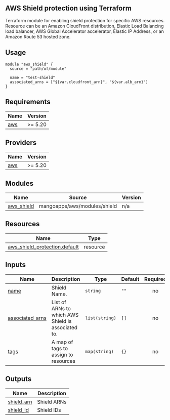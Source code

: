 ## AWS Shield protection using Terraform

Terraform module for enabling shield protection for specific AWS resources. Resource can be an Amazon CloudFront distribution, Elastic Load Balancing load balancer, AWS Global Accelerator accelerator, Elastic IP Address, or an Amazon Route 53 hosted zone.

## Usage

```shell
module "aws_shield" {
  source = "path/of/module"

  name = "test-shield"
  associated_arns = ["${var.cloudfront_arn}", "${var.alb_arn}"]
}
```

## Requirements

| Name | Version |
|------|---------|
| <a name="requirement_aws"></a> [aws](#requirement\_aws) | >= 5.20 |

## Providers

| Name | Version |
|------|---------|
| <a name="provider_aws"></a> [aws](#provider\_aws) | >= 5.20 |

## Modules

| Name | Source | Version |
|------|--------|---------|
| <a name="module_aws_shield"></a> [aws\_shield](#module\_aws\_shield) | mangoapps/aws/modules/shield | n/a |

## Resources

| Name | Type |
|------|------|
| [aws_shield_protection.default](https://registry.terraform.io/providers/hashicorp/aws/latest/docs/resources/shield_protection) | resource |

## Inputs


| Name | Description | Type | Default | Required |
|------|-------------|------|---------|:--------:|
| <a name="input_name"></a> [name](#input\_name) | Shield Name. | `string` | `""` | no |
| <a name="input_associated_arns"></a> [associated\_arns](#input\_associated\_arns) | List of ARNs to which AWS Shield is associated to. | `list(string)` | `[]` | no |
| <a name="input_tags"></a> [tags](#input\_tags) | A map of tags to assign to resources | `map(string)` | `{}` | no |
## Outputs

| Name | Description |
|------|-------------|
| <a name="output_shield_arn"></a> [shield\_arn](#output\_shield\_arn) | Shield ARNs |
| <a name="output_shield_id"></a> [shield\_id](#output\_shield\_id) | Shield IDs |